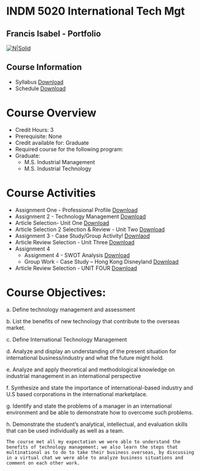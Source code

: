 # INDM 5020 International Tech Mgt
## Francis Isabel -  Portfolio

[![N|Solid](https://cldup.com/dTxpPi9lDf.thumb.png)](https://nodesource.com/products/nsolid)

## Course Information

* Syllabus [Download](https://github.com/FAI23880/indm5020-International-Tech-Mgt/blob/master/Syllabus.pdf)
* Schedule [Download](https://github.com/FAI23880/indm5020-International-Tech-Mgt/blob/master/Schedule.pdf)
# Course Overview
* Credit Hours: 3
* Prerequisite: None
* Credit available for: Graduate
* Required course for the following program:
* Graduate:
    - M.S. Industrial Management
    - M.S. Industrial Technology

# Course Activities

  - Assignment One - Professional Profile [Download]()
  - Assignment 2 - Technology Management [Download](https://github.com/FAI23880/indm5020-International-Tech-Mgt/raw/master/assigment%20%232.docx)
  - Article Selection- Unit One [Download](https://github.com/FAI23880/indm5020-International-Tech-Mgt/raw/master/Article1.docx)
  - Article Selection 2 Selection & Review - Unit Two [Download](https://github.com/FAI23880/indm5020-International-Tech-Mgt/raw/master/Journal%20Review%202%20.docx)
  - Assignment 3 - Case Study/Group Activity! [Downlaod](https://github.com/FAI23880/indm5020-International-Tech-Mgt/raw/master/Assignment%203.docx)
  - Article Review Selection - Unit Three [Download](https://github.com/FAI23880/indm5020-International-Tech-Mgt/raw/master/Unit%20Three.docx)
  - Assignment 4
    * Assignment 4 - SWOT Analysis [Download](https://github.com/FAI23880/indm5020-International-Tech-Mgt/raw/master/SWOT%20Analysis.docx)
    * Group Work - Case Study – Hong Kong Disneyland [Download](https://github.com/FAI23880/indm5020-International-Tech-Mgt/raw/master/Stockholm%20Group%20Paper.docx)
- Article Review Selection - UNIT FOUR [Download](https://github.com/FAI23880/indm5020-International-Tech-Mgt/raw/master/UNIT%20FOUR.docx)
 


# Course Objectives:

a. Define technology management and assessment

b. List the benefits of new technology that contribute to the overseas market.

c. Define International Technology Management

d. Analyze and display an understanding of the present situation for international business/industry and what the future might hold.

e. Analyze and apply theoretical and methodological knowledge on industrial management in an international perspective

f. Synthesize and state the importance of international-based industry and U.S based corporations in the international marketplace.

g. Identify and state the problems of a manager in an international environment and be able to demonstrate how to overcome such problems.

h. Demonstrate the student’s analytical, intellectual, and evaluation skills that can be used individually as well as a team.

    The course met all my expectation we were able to understand the benefits of technology management; we also learn the steps that multinational as to do to take their business overseas, by discussing in a virtual chat we were able to analyze business situations and comment on each other work.


